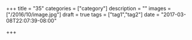 +++
title = "35"
categories = ["category"]
description = ""
images = ["/2016/10/image.jpg"]
draft = true
tags = ["tag1","tag2"]
date = "2017-03-08T22:07:39-08:00"

+++

